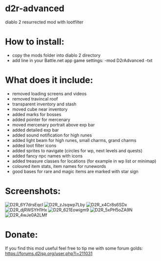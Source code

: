 # d2r-advanced
diablo 2 resurrected mod with lootfilter

# How to install:
- copy the mods folder into diablo 2 directory
- add line in your Battle.net app game settings:
-mod D2rAdvanced -txt

# What does it include:
- removed loading screens and videos
- removed travincal roof
- transparent inventory and stash
- moved cube near inventory
- added marks for bosses
- added pointer for mercenary
- moved mercenary portrait above exp bar
- added detailed exp bar
- added sound notification for high runes
- added light beam for high runes, small charms, grand charms
- added loot filter icons
- added sprites to navigate (circles for wp, next levels and quests)
- added fancy npc names with icons
- added treasure classes for locations (for example in wp list or minimap)
- coloured item stats, item names for runewords
- good bases for rare and magic items are marked with star sign

# Screenshots:

![D2R_6Y7drsEqcl](https://user-images.githubusercontent.com/13665931/236310102-e93305e5-5173-4582-a3a2-8ccbd167c2a5.jpg)
![D2R_zJsqwp7Lby](https://user-images.githubusercontent.com/13665931/236312181-8dd70ac8-f1ff-4339-ab08-cf7e2e9bdc0b.jpg)
![D2R_x4Cr8s6SDx](https://user-images.githubusercontent.com/13665931/236310908-46fdd768-0403-4601-b3ba-fb70726874b0.jpg)
![D2R_djRWSYH1Hx](https://user-images.githubusercontent.com/13665931/236310945-d5d8c4d3-00ea-4c83-af55-79be2864c99e.jpg)
![D2R_621Eowigm9](https://user-images.githubusercontent.com/13665931/236310972-aa926b72-7bf4-4b5a-bffa-6401fd48143a.jpg)
![D2R_5xPH5oZA9N](https://user-images.githubusercontent.com/13665931/236311071-74e82bd2-1009-4eb9-8158-f1ad7a015cb9.jpg)
![D2R_4wJe0A2LMf](https://user-images.githubusercontent.com/13665931/236312980-40bb2236-499f-4474-bbe1-d866f8f21ff0.jpg)

# Donate:
If you find this mod useful feel free to tip me with some forum golds: https://forums.d2jsp.org/user.php?i=211031
